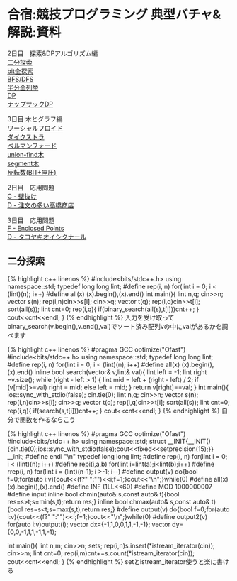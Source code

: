 # 合宿:競技プログラミング 典型バチャ&解説:資料

2日目　探索&DPアルゴリズム編<br>
[二分探索](http://judge.u-aizu.ac.jp/onlinejudge/description.jsp?id=ALDS1_4_B)<br>
[bit全探索](http://judge.u-aizu.ac.jp/onlinejudge/description.jsp?id=ALDS1_5_A)<br>
[BFS/DFS](http://judge.u-aizu.ac.jp/onlinejudge/description.jsp?id=1160)<br>
[半分全列挙](http://judge.u-aizu.ac.jp/onlinejudge/description.jsp?id=0529)<br>
[DP](http://judge.u-aizu.ac.jp/onlinejudge/description.jsp?id=ALDS1_10_A)<br>
[ナップサックDP](http://judge.u-aizu.ac.jp/onlinejudge/description.jsp?id=DPL_1_B)<br>

3日目 木とグラフ編<br>
[ワーシャルフロイド](http://judge.u-aizu.ac.jp/onlinejudge/description.jsp?id=GRL_1_B)<br>
[ダイクストラ](http://judge.u-aizu.ac.jp/onlinejudge/description.jsp?id=GRL_1_A)<br>
[ベルマンフォード](http://judge.u-aizu.ac.jp/onlinejudge/description.jsp?id=GRL_1_C)<br>
[union-find木](http://judge.u-aizu.ac.jp/onlinejudge/description.jsp?id=DSL_1_A)<br>
[segment木](http://judge.u-aizu.ac.jp/onlinejudge/description.jsp?id=DSL_2_B)<br>
[反転数(BIT+座圧)](http://judge.u-aizu.ac.jp/onlinejudge/description.jsp?id=ALDS1_5_D)<br>

2日目　応用問題<br>
[C - 壁抜け](https://atcoder.jp/contests/abc020/tasks/abc020_c)<br>
[D - 注文の多い高橋商店](https://atcoder.jp/contests/arc028/tasks/arc028_4)<br>

3日目　応用問題<br>
[F - Enclosed Points](https://atcoder.jp/contests/abc136/tasks/abc136_f)<br>
[D - タコヤキオイシクナール](https://atcoder.jp/contests/arc008/tasks/arc008_4)<br>

## 二分探索
{% highlight c++ linenos %}
#include<bits/stdc++.h>
using namespace::std;
typedef long long lint;
#define rep(i, n) for(lint i = 0; i < (lint)(n); i++)
#define all(x) (x).begin(),(x).end()
int main(){
    lint n,q;
    cin>>n;
    vector<lint> s(n);
    rep(i,n)cin>>s[i];
    cin>>q;
    vector<lint> t(q);
    rep(i,q)cin>>t[i];
    sort(all(s));
    lint cnt=0;
    rep(i,q){
        if(binary_search(all(s),t[i]))cnt++;
    }
    cout<<cnt<<endl;
}
{% endhighlight %}
入力を受け取ってbinary_search(v.begin(),v.end(),val)でソート済み配列vの中にvalがあるかを調べます

{% highlight c++ linenos %}
#pragma GCC optimize("Ofast")
#include<bits/stdc++.h>
using namespace::std;
typedef long long lint;
#define rep(i, n) for(lint i = 0; i < (lint)(n); i++)
#define all(x) (x).begin(),(x).end()
inline bool search(vector<lint>& v,lint& val){
    lint left = -1;
    lint right =v.size();
    while (right - left > 1) {
        lint mid = left + (right - left) / 2;
        if (v[mid]>=val) right = mid;
        else left = mid;
    }
    return v[right]==val;
}
int main(){
    ios::sync_with_stdio(false);
    cin.tie(0);
    lint n,q;
    cin>>n;
    vector<lint> s(n);
    rep(i,n)cin>>s[i];
    cin>>q;
    vector<lint> t(q);
    rep(i,q)cin>>t[i];
    sort(all(s));
    lint cnt=0;
    rep(i,q){
        if(search(s,t[i]))cnt++;
    }
    cout<<cnt<<endl;
}
{% endhighlight %}
自分で関数を作るならこう

{% highlight c++ linenos %}
#pragma GCC optimize("Ofast")
#include<bits/stdc++.h>
using namespace::std;
struct __INIT{__INIT(){cin.tie(0);ios::sync_with_stdio(false);cout<<fixed<<setprecision(15);}} __init;
#define endl "\n"
typedef long long lint;
#define rep(i, n) for(lint i = 0; i < (lint)(n); i++)
#define repi(i,a,b) for(lint i=lint(a);i<lint(b);i++)
#define rrep(i, n) for(lint i = (lint)(n-1); i >-1; i--)
#define output(v) do{bool f=0;for(auto i:v){cout<<(f?" ":"")<<i;f=1;}cout<<"\n";}while(0)
#define all(x) (x).begin(),(x).end()
#define INF (1LL<<60)
#define MOD 1000000007
#define input 
inline bool chmin(auto& s,const auto& t){bool res=s>t;s=min(s,t);return res;}
inline bool chmax(auto& s,const auto& t){bool res=s<t;s=max(s,t);return res;}
#define output(v) do{bool f=0;for(auto i:v){cout<<(f?" ":"")<<i;f=1;}cout<<"\n";}while(0)
#define output2(v) for(auto i:v)output(i);
vector<lint> dx={-1,1,0,0,1,1,-1,-1};
vector<lint> dy={0,0,-1,1,1,-1,1,-1};

int main(){
    lint n,m;
    cin>>n;
    set<lint>s;
    rep(i,n)s.insert(*istream_iterator<lint>(cin));
    cin>>m;
    lint cnt=0;
    rep(i,m)cnt+=s.count(*istream_iterator<lint>(cin));
    cout<<cnt<<endl;
}
{% endhighlight %}
setとistream_iterator使うと楽に書ける